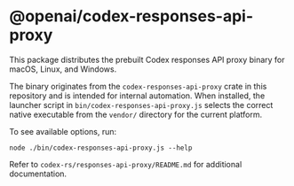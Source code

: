 # @openai/codex-responses-api-proxy

This package distributes the prebuilt Codex responses API proxy binary for macOS, Linux, and Windows.

The binary originates from the `codex-responses-api-proxy` crate in this repository and is intended for internal automation. When installed, the launcher script in `bin/codex-responses-api-proxy.js` selects the correct native executable from the `vendor/` directory for the current platform.

To see available options, run:

```
node ./bin/codex-responses-api-proxy.js --help
```

Refer to `codex-rs/responses-api-proxy/README.md` for additional documentation.
